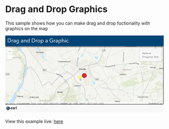 # Drag and Drop Graphics

This sample shows how you can make drag and drop fuctionality with graphics on the map


![The Tile Request Counter app](../images/DragAndDrop.gif)
<br>
<br>
View this example live:
[here](https://esrinederland.github.io/CoolMaps/DragAndDrop/DragAndDrop.html)
